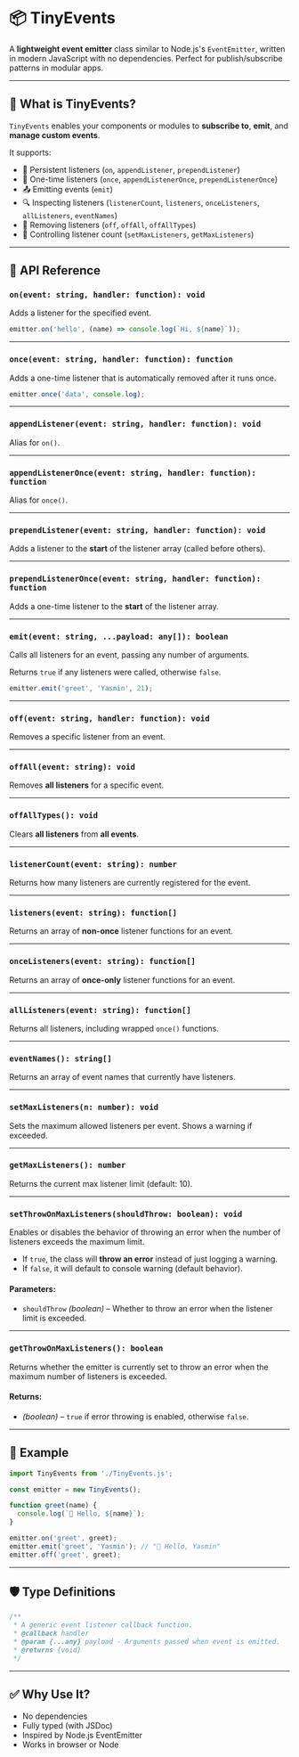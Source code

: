# 📦 TinyEvents

A **lightweight event emitter** class similar to Node.js's `EventEmitter`, written in modern JavaScript with no dependencies. Perfect for publish/subscribe patterns in modular apps.

---

## 🧠 What is TinyEvents?

`TinyEvents` enables your components or modules to **subscribe to**, **emit**, and **manage custom events**.

It supports:

* 🔁 Persistent listeners (`on`, `appendListener`, `prependListener`)
* 🔂 One-time listeners (`once`, `appendListenerOnce`, `prependListenerOnce`)
* 📤 Emitting events (`emit`)
* 🔍 Inspecting listeners (`listenerCount`, `listeners`, `onceListeners`, `allListeners`, `eventNames`)
* 🧹 Removing listeners (`off`, `offAll`, `offAllTypes`)
* 🚦 Controlling listener count (`setMaxListeners`, `getMaxListeners`)

---

## 🔧 API Reference

### `on(event: string, handler: function): void`

Adds a listener for the specified event.

```js
emitter.on('hello', (name) => console.log(`Hi, ${name}`));
```

---

### `once(event: string, handler: function): function`

Adds a one-time listener that is automatically removed after it runs once.

```js
emitter.once('data', console.log);
```

---

### `appendListener(event: string, handler: function): void`

Alias for `on()`.

---

### `appendListenerOnce(event: string, handler: function): function`

Alias for `once()`.

---

### `prependListener(event: string, handler: function): void`

Adds a listener to the **start** of the listener array (called before others).

---

### `prependListenerOnce(event: string, handler: function): function`

Adds a one-time listener to the **start** of the listener array.

---

### `emit(event: string, ...payload: any[]): boolean`

Calls all listeners for an event, passing any number of arguments.

Returns `true` if any listeners were called, otherwise `false`.

```js
emitter.emit('greet', 'Yasmin', 21);
```

---

### `off(event: string, handler: function): void`

Removes a specific listener from an event.

---

### `offAll(event: string): void`

Removes **all listeners** for a specific event.

---

### `offAllTypes(): void`

Clears **all listeners** from **all events**.

---

### `listenerCount(event: string): number`

Returns how many listeners are currently registered for the event.

---

### `listeners(event: string): function[]`

Returns an array of **non-once** listener functions for an event.

---

### `onceListeners(event: string): function[]`

Returns an array of **once-only** listener functions for an event.

---

### `allListeners(event: string): function[]`

Returns all listeners, including wrapped `once()` functions.

---

### `eventNames(): string[]`

Returns an array of event names that currently have listeners.

---

### `setMaxListeners(n: number): void`

Sets the maximum allowed listeners per event. Shows a warning if exceeded.

---

### `getMaxListeners(): number`

Returns the current max listener limit (default: 10).

---

### `setThrowOnMaxListeners(shouldThrow: boolean): void`

Enables or disables the behavior of throwing an error when the number of listeners exceeds the maximum limit.

* If `true`, the class will **throw an error** instead of just logging a warning.
* If `false`, it will default to console warning (default behavior).

#### Parameters:

* `shouldThrow` *(boolean)* – Whether to throw an error when the listener limit is exceeded.

---

### `getThrowOnMaxListeners(): boolean`

Returns whether the emitter is currently set to throw an error when the maximum number of listeners is exceeded.

#### Returns:

* *(boolean)* – `true` if error throwing is enabled, otherwise `false`.

---

## 🧪 Example

```js
import TinyEvents from './TinyEvents.js';

const emitter = new TinyEvents();

function greet(name) {
  console.log(`👋 Hello, ${name}`);
}

emitter.on('greet', greet);
emitter.emit('greet', 'Yasmin'); // "👋 Hello, Yasmin"
emitter.off('greet', greet);
```

---

## 🛡️ Type Definitions

```ts
/**
 * A generic event listener callback function.
 * @callback handler
 * @param {...any} payload - Arguments passed when event is emitted.
 * @returns {void}
 */
```

---

## ✅ Why Use It?

* No dependencies
* Fully typed (with JSDoc)
* Inspired by Node.js EventEmitter
* Works in browser or Node

